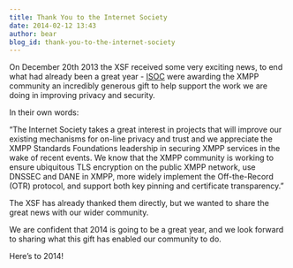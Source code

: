 ```yaml
---
title: Thank You to the Internet Society
date: 2014-02-12 13:43
author: bear
blog_id: thank-you-to-the-internet-society
---
```


On December 20th 2013 the XSF received some very exciting news, to end what had already been a great year - [ISOC](http://www.internetsociety.org/blog) were awarding the XMPP community an incredibly generous gift to help support the work we are doing in improving privacy and security.

In their own words:

“The Internet Society takes a great interest in projects that will improve our existing mechanisms for on-line privacy and trust and we appreciate the XMPP Standards Foundations leadership in securing XMPP services in the wake of recent events. We know that the XMPP community is working to ensure ubiquitous TLS encryption on the public XMPP network, use DNSSEC and DANE in XMPP, more widely implement the Off-the-Record (OTR) protocol, and support both key pinning and certificate transparency.”

The XSF has already thanked them directly, but we wanted to share the great news with our wider community.

We are confident that 2014 is going to be a great year, and we look forward to sharing what this gift has enabled our community to do.

Here’s to 2014!
